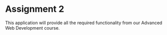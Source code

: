 # Assignment 2
This application will provide all the required functionality from our Advanced Web Development course.